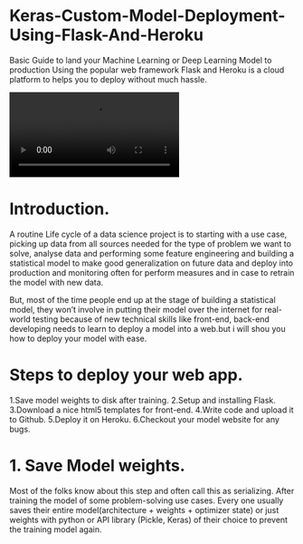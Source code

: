 # Keras-Custom-Model-Deployment-Using-Flask-And-Heroku
Basic Guide to land your Machine Learning or Deep Learning Model to production Using the popular web framework Flask and Heroku is a cloud platform to helps you to deploy without much hassle.


![](https://github.com/Manikanta-Munnangi/Keras-Custom-Model-Deployment-Using-Flask-And-Heroku/tree/master/Demo/Crop.mkv)

# Introduction.
A routine Life cycle of a data science project is to starting with a use case, picking up data from all sources needed for the type of problem we want to solve, analyse data and performing some feature engineering and building a statistical model to make good generalization on future data and deploy into production and monitoring often for perform measures and in case to retrain the model with new data.

But, most of the time people end up at the stage of building a statistical model, they won’t involve in putting their model over the internet for real-world testing because of new technical skills like front-end, back-end developing needs to learn to deploy a model into a web.but i will shou you how to deploy your model with ease.

# Steps to deploy your web app.

1.Save model weights to disk after training.
2.Setup and installing Flask.
3.Download a nice html5 templates for front-end.
4.Write code and upload it to Github.
5.Deploy it on Heroku.
6.Checkout your model website for any bugs.

# 1. Save Model weights.
<h>Most of the folks know about this step and often call this as serializing. After training the model of some problem-solving use cases. Every one usually saves their entire model(architecture + weights + optimizer state) or just weights with python or API library (Pickle, Keras) of their choice to prevent the training model again. </h>
